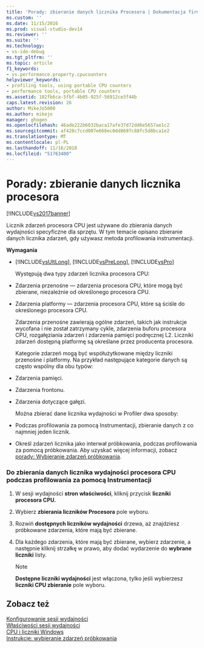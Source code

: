 ```yaml
---
title: 'Porady: zbieranie danych licznika Procesora | Dokumentacja firmy Microsoft'
ms.custom: ''
ms.date: 11/15/2016
ms.prod: visual-studio-dev14
ms.reviewer: ''
ms.suite: ''
ms.technology:
- vs-ide-debug
ms.tgt_pltfrm: ''
ms.topic: article
f1_keywords:
- vs.performance.property.cpucounters
helpviewer_keywords:
- profiling tools, using portable CPU counters
- performance tools, portable CPU counters
ms.assetid: 102fb6ca-5fbf-4b05-925f-56912ce3f44b
caps.latest.revision: 26
author: MikeJo5000
ms.author: mikejo
manager: ghogen
ms.openlocfilehash: 46ade222b6032baca17afe37d72dd6e5657ae1c2
ms.sourcegitcommit: af428c7ccd007e668ec0dd8697c88fc5d8bca1e2
ms.translationtype: MT
ms.contentlocale: pl-PL
ms.lasthandoff: 11/16/2018
ms.locfileid: "51763400"
---
```

# <a name="how-to-collect-cpu-counter-data"></a>Porady: zbieranie danych licznika procesora
[!INCLUDE[vs2017banner](../includes/vs2017banner.md)]

Licznik zdarzeń procesora CPU jest używane do zbierania danych wydajności specyficzne dla sprzętu. W tym temacie opisano zbieranie danych licznika zdarzeń, gdy używasz metoda profilowania instrumentacji.  
  
 **Wymagania**  
  
- [!INCLUDE[vsUltLong](../includes/vsultlong-md.md)], [!INCLUDE[vsPreLong](../includes/vsprelong-md.md)], [!INCLUDE[vsPro](../includes/vspro-md.md)]  
  
  Występują dwa typy zdarzeń licznika procesora CPU:  
  
- Zdarzenia przenośne — zdarzenia procesora CPU, które mogą być zbierane, niezależnie od określonego procesora CPU.  
  
- Zdarzenia platformy — zdarzenia procesora CPU, które są ściśle do określonego procesora CPU.  
  
  Zdarzenia przenośne zawierają ogólne zdarzeń, takich jak instrukcje wycofana i nie został zatrzymany cykle, zdarzenia buforu procesora CPU, rozgałęziania zdarzeń i zdarzenia pamięci podręcznej L2. Liczniki zdarzeń dostępną platformę są określane przez producenta procesora.  
  
  Kategorie zdarzeń mogą być współużytkowane między liczniki przenośne i platformy. Na przykład następujące kategorie danych są często wspólny dla obu typów:  
  
- Zdarzenia pamięci.  
  
- Zdarzenia frontonu.  
  
- Zdarzenia dotyczące gałęzi.  
  
  Można zbierać dane licznika wydajności w Profiler dwa sposoby:  
  
- Podczas profilowania za pomocą Instrumentacji, zbieranie danych z co najmniej jeden licznik.  
  
- Określ zdarzeń licznika jako interwał próbkowania, podczas profilowania za pomocą próbkowania. Aby uzyskać więcej informacji, zobacz [porady: Wybieranie zdarzeń próbkowania](../profiling/how-to-choose-sampling-events.md).  
  
### <a name="to-collect-cpu-performance-counter-data-when-you-profile-by-instrumentation"></a>Do zbierania danych licznika wydajności procesora CPU podczas profilowania za pomocą Instrumentacji  
  
1.  W sesji wydajności **stron właściwości**, kliknij przycisk **liczniki procesora CPU.**  
  
2.  Wybierz **zbierania liczników Procesora** pole wyboru.  
  
3.  Rozwiń **dostępnych liczników wydajności** drzewa, aż znajdziesz próbkowane zdarzenia, które mają być zbierane.  
  
4.  Dla każdego zdarzenia, które mają być zbierane, wybierz zdarzenie, a następnie kliknij strzałkę w prawo, aby dodać wydarzenie do **wybrane liczniki** listy.  
  
    > [!NOTE]
    >  **Dostępne liczniki wydajności** jest włączona, tylko jeśli wybierzesz **liczniki CPU zbieranie** pole wyboru.  
  
## <a name="see-also"></a>Zobacz też  
 [Konfigurowanie sesji wydajności](../profiling/configuring-performance-sessions.md)   
 [Właściwości sesji wydajności](../profiling/performance-session-properties.md)   
 [CPU i liczniki Windows](../profiling/cpu-and-windows-counters.md)   
 [Instrukcje: wybieranie zdarzeń próbkowania](../profiling/how-to-choose-sampling-events.md)



